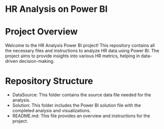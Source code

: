 # HR Analysis on Power BI

# Project Overview

Welcome to the HR Analysis Power BI project! This repository contains all the necessary files and instructions to analyze HR data using Power BI. The project aims to provide insights into various HR metrics, helping in data-driven decision-making.

# Repository Structure

- DataSource: This folder contains the source data file needed for the analysis.
- Solution: This folder includes the Power BI solution file with the completed analysis and visualizations.
- README.md: This file provides an overview and instructions for the project.
